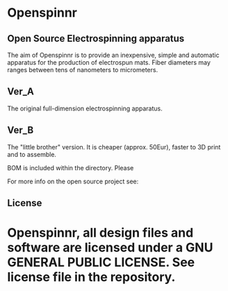 # Openspinnr
## Open Source Electrospinning apparatus

The aim of Openspinnr is to provide an inexpensive, simple and automatic apparatus for the production of electrospun mats. Fiber diameters may ranges between tens of nanometers to micrometers.

## Ver_A
The original full-dimension electrospinning apparatus. 

## Ver_B
The "little brother" version. It is cheaper (approx. 50Eur), faster to 3D print and to assemble. 

BOM is included within the directory. Please 

For more info on the open source project see:

## License
# Openspinnr, all design files and software are licensed under a GNU GENERAL PUBLIC LICENSE. See license file in the repository.
